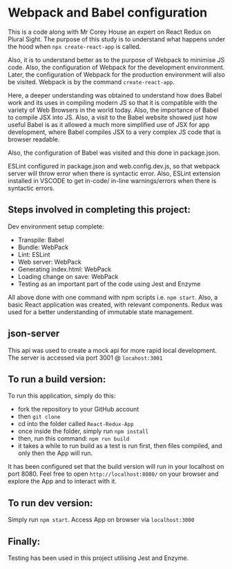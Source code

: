 # Webpack and Babel configuration

This is a code along with Mr Corey House an expert on React Redux on Plural Sight. The purpose of this study is to understand what happens under the hood when `npx create-react-app` is called.

Also, it is to understand better as to the purpose of Webpack to minimise JS code. Also, the configuration of Webpack for the development environment. Later, the configuration of Webpack for the production environment will also be visited. Webpack is by the command `create-react-app`.

Here, a deeper understanding was obtained to understand how does Babel work and its uses in compiling modern JS so that it is compatible with the variety of Web Browsers in the world today. Also, the importance of Babel to compile JSX into JS. Also, a visit to the Babel website showed just how useful Babel is as it allowed a much more simplified use of JSX for app development, where Babel compiles JSX to a very complex JS code that is browser readable.

Also, the configuration of Babel was visited and this done in package.json.

ESLint configured in package.json and web.config.dev.js, so that webpack server will throw error when there is syntactic error. Also, ESLint extension installed in VSCODE to get in-code/ in-line warnings/errors when there is syntactic errors.

## Steps involved in completing this project:

Dev environment setup complete:

- Transpile: Babel
- Bundle: WebPack
- Lint: ESLint
- Web server: WebPack
- Generating index.html: WebPack
- Loading change on save: WebPack
- Testing as an important part of the code using Jest and Enzyme

All above done with one command with npm scripts i.e. `npm start`. Also, a basic React application was created, with relevant components. Redux was used for a better understanding of immutable state management.

## json-server

This api was used to create a mock api for more rapid local development. The server is accessed via port 3001 @ `locahost:3001`

## To run a build version:

To run this application, simply do this:

- fork the repository to your GitHub account
- then `git clone`
- cd into the folder called `React-Redux-App`
- once inside the folder, simply run `npm install`
- then, run this command: `npm run build`
- it takes a while to run build as a test is run first, then files compiled, and only then the App will run.

It has been configured set that the build version will run in your localhost on port 8080. Feel free to open `http://localhost:8080/` on your browser and explore the App and to interact with it.

## To run dev version:

Simply run `npm start`. Access App on browser via `localhost:3000`

## Finally:

Testing has been used in this project utilising Jest and Enzyme.
